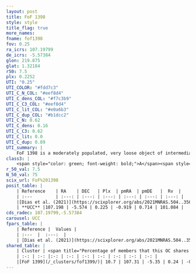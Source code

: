 ```yaml
---
layout: post
title: FoF 1398
style: style
title_flag: true
more_names: 
fname: fof1398
fov: 0.25
ra_icrs: 107.19799
de_icrs: -5.57384
glon: 219.875
glat: 1.32184
r50: 7.5
plx: 0.2252
UTI: "0.25"
UTI_COLOR: "#fdd7c3"
UTI_C_N_COL: "#eef8d4"
UTI_C_dens_COL: "#f7c3b9"
UTI_C_C3_COL: "#eef8d4"
UTI_C_lit_COL: "#e0a6b3"
UTI_C_dup_COL: "#b1dcc2"
UTI_C_N: 0.62
UTI_C_dens: 0.16
UTI_C_C3: 0.62
UTI_C_lit: 0.0
UTI_C_dup: 0.89
UTI_summary: |
    FoF 1398 is a moderately populated, very loose object of intermediate C3 quality. It is rarely studied in the literature.<br><br>This is very likely a unique object, which shares a small percentage of members with at least one previously reported entry.
class3: |
    <span style="color: green; font-weight: bold;">A</span><span style="color: red; font-weight: bold;">C</span>
r_50_val: 7.5
N_50_val: 75
scix_url: FoF%201398
posit_table: |
    | Reference    | RA    | DEC   | Plx  | pmRA  | pmDE   |  Rv  |
    | :---         | :---: | :---: | :---: | :---: | :---: | :---: |
    |[Dias et al. (2021)](https://scixplorer.org/abs/2021MNRAS.504..356D) | 107.202 | -5.596 | 0.244 | -0.93 | 0.721 | 68.649 |
    | **UCC** |107.198 | -5.574 | 0.225 | -0.919 | 0.714 | 101.084 | 
cds_radec: 107.19799,-5.57384
carousel: UCC
fpars_table: |
    | Reference |  Values |
    | :---  |  :---:  |
    | [Dias et al. (2021)](https://scixplorer.org/abs/2021MNRAS.504..356D) | `Av=1.135, Dist=3705, logage=7.697, [Fe/H]=-0.108` |
shared_table: |
    | Cluster | <span title="Percentage of members that this OC shares with the ones listed">%</span>   | RA   | DEC   | Plx   | pmRA  | pmDE  | Rv | UTI |
    | :-: | :-: |:-: | :-: | :-: | :-: | :-: | :-: | :-: |
    |[FoF 1399](/_clusters/fof1399/)| 10.7 | 107.31 | -5.35 | 0.24 | -0.86 | 0.84 | 65.03 |0.13 |
---
```

